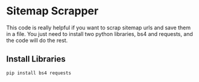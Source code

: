 # Sitemap Scrapper
This code is really helpful if you want to scrap sitemap urls and save them in a file. You just need to install two python libraries, bs4 and requests, and the code will do the rest.

## Install Libraries

```python
pip install bs4 requests
```

